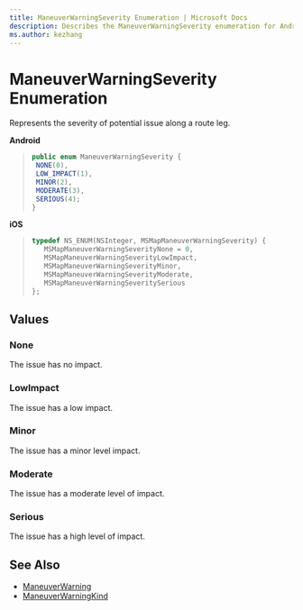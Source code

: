 ```yaml
---
title: ManeuverWarningSeverity Enumeration | Microsoft Docs
description: Describes the ManeuverWarningSeverity enumeration for Android and iOS and provides the enumeration's values and additional references.
ms.author: kezhang
---
```


# ManeuverWarningSeverity Enumeration

Represents the severity of potential issue along a route leg.

**Android**

>```java
>public enum ManeuverWarningSeverity {
>  NONE(0),
>  LOW_IMPACT(1),
>  MINOR(2),
>  MODERATE(3),
>  SERIOUS(4);
>}
>```

**iOS**

>```objectivec
>typedef NS_ENUM(NSInteger, MSMapManeuverWarningSeverity) {
>    MSMapManeuverWarningSeverityNone = 0,
>    MSMapManeuverWarningSeverityLowImpact,
>    MSMapManeuverWarningSeverityMinor,
>    MSMapManeuverWarningSeverityModerate,
>    MSMapManeuverWarningSeveritySerious
>};
>```

## Values

### None

The issue has no impact.

### LowImpact

The issue has a low impact.

### Minor

The issue has a minor level impact.

### Moderate

The issue has a moderate level of impact.

### Serious

The issue has a high level of impact.

## See Also

* [ManeuverWarning](maneuverwarning-class.md)
* [ManeuverWarningKind](maneuverwarningkind-enumeration.md)